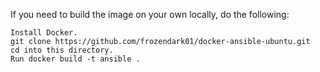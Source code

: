 If you need to build the image on your own locally, do the following:

    Install Docker.
    git clone https://github.com/frozendark01/docker-ansible-ubuntu.git
    cd into this directory.
    Run docker build -t ansible .
